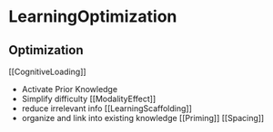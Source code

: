 # LearningOptimization

## Optimization

[[CognitiveLoading]]

- Activate Prior Knowledge
- Simplify difficulty
  [[ModalityEffect]]
- reduce irrelevant info
  [[LearningScaffolding]]
- organize and link into existing knowledge
  [[Priming]]
  [[Spacing]]
